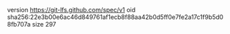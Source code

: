 version https://git-lfs.github.com/spec/v1
oid sha256:22e3b00e6ac46d849761af1ecb8f88aa42b0d5ff0e7fe2a17c1f9b5d08fb707a
size 297
